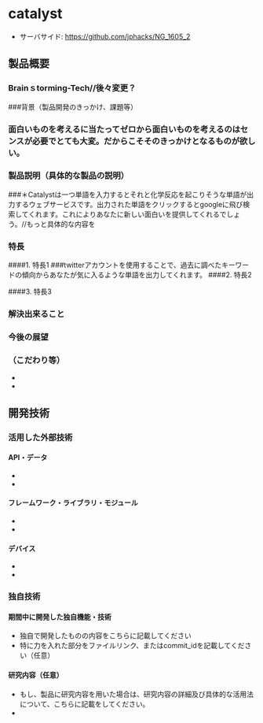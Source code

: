 # catalyst

- サーバサイド: https://github.com/jphacks/NG_1605_2


## 製品概要
### Brainｓtorming-Tech//後々変更？

###背景（製品開発のきっかけ、課題等）
### 面白いものを考えるに当たってゼロから面白いものを考えるのはセンスが必要でとても大変。だからこそそのきっかけとなるものが欲しい。

### 製品説明（具体的な製品の説明）
###＊Catalystは一つ単語を入力するとそれと化学反応を起こりそうな単語が出力するウェブサービスです。出力された単語をクリックするとgoogleに飛び検索してくれます。これによりあなたに新しい面白いを提供してくれるでしょう。//もっと具体的な内容を
### 特長
####1. 特長1
###twitterアカウントを使用することで、過去に調べたキーワードの傾向からあなたが気に入るような単語を出力してくれます。
####2. 特長2

####3. 特長3

### 解決出来ること

### 今後の展望
###
### （こだわり等）
*
*

## 開発技術
### 活用した外部技術
#### API・データ
*
*

#### フレームワーク・ライブラリ・モジュール
*
*

#### デバイス
*
*

### 独自技術
#### 期間中に開発した独自機能・技術
* 独自で開発したものの内容をこちらに記載してください
* 特に力を入れた部分をファイルリンク、またはcommit_idを記載してください（任意）


#### 研究内容（任意）
* もし、製品に研究内容を用いた場合は、研究内容の詳細及び具体的な活用法について、こちらに記載をしてください。
*
